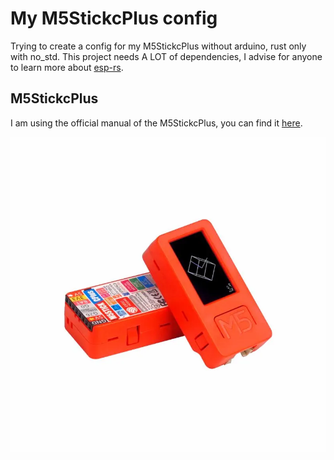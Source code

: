 # My M5StickcPlus config

Trying to create a config for my M5StickcPlus without arduino, rust only with no_std. This project needs A LOT of dependencies, I advise for anyone to learn more about [esp-rs](https://docs.esp-rs.org/book/).

## M5StickcPlus

I am using the official manual of the M5StickcPlus, you can find it [here](https://cdn.competec.ch/documents2/8/5/9/185624958/185624958.pdf).

![](assets/m5stickcplus.webp)
